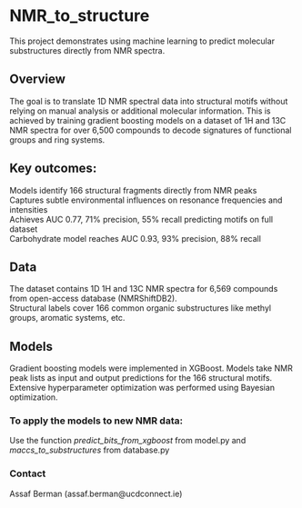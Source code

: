 <h1>NMR_to_structure</h1>
This project demonstrates using machine learning to predict molecular substructures directly from NMR spectra.

<h2>Overview</h2>
The goal is to translate 1D NMR spectral data into structural motifs without relying on manual analysis or additional molecular information. This is achieved by training gradient boosting models on a dataset of 1H and 13C NMR spectra for over 6,500 compounds to decode signatures of functional groups and ring systems.

<h2>Key outcomes:</h2>

Models identify 166 structural fragments directly from NMR peaks<br>
Captures subtle environmental influences on resonance frequencies and intensities<br>
Achieves AUC 0.77, 71% precision, 55% recall predicting motifs on full dataset<br>
Carbohydrate model reaches AUC 0.93, 93% precision, 88% recall

<h2>Data</h2>
The dataset contains 1D 1H and 13C NMR spectra for 6,569 compounds from open-access database (NMRShiftDB2).<br>
Structural labels cover 166 common organic substructures like methyl groups, aromatic systems, etc.

<h2>Models</h2>
Gradient boosting models were implemented in XGBoost. Models take NMR peak lists as input and output predictions for the 166 structural motifs. Extensive hyperparameter optimization was performed using Bayesian optimization.

<h3>To apply the models to new NMR data:</h3>
Use the function <i>predict_bits_from_xgboost</i> from model.py and <i>maccs_to_substructures</i> from database.py<br> 

<h3>Contact</h3>
Assaf Berman (assaf.berman@ucdconnect.ie)
